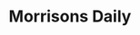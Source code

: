 ---
title: "Morrisons Daily"
url: /blackpool/morrisons-daily-preston-old-road-2/
shop: Lebensmittel
---